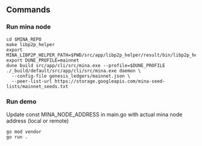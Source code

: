 ## Commands

### Run mina node
```
cd $MINA_REPO
make libp2p_helper
export MINA_LIBP2P_HELPER_PATH=$PWD/src/app/libp2p_helper/result/bin/libp2p_helper
export DUNE_PROFILE=mainnet
dune build src/app/cli/src/mina.exe --profile=$DUNE_PROFILE
./_build/default/src/app/cli/src/mina.exe daemon \
  --config-file genesis_ledgers/mainnet.json \
  --peer-list-url https://storage.googleapis.com/mina-seed-lists/mainnet_seeds.txt
```

### Run demo
Update const MINA_NODE_ADDRESS in main.go with actual mina node address (local or remote)
```
go mod vendor
go run .
```
